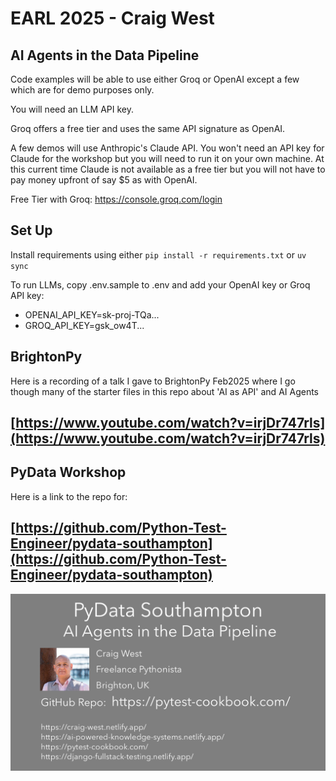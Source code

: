 # EARL 2025 - Craig West

## AI Agents in the Data Pipeline


Code examples will be able to use either Groq or OpenAI except a few which are for demo purposes only.

You will need an LLM API key.

Groq offers a free tier and uses the same API signature as OpenAI.

A few demos will use Anthropic's Claude API. You won't need an API key for Claude for the workshop but you will need to run it on your own machine. At this current time Claude is not available as a free tier but you will not have to pay money upfront of say $5 as with OpenAI.

Free Tier with Groq: https://console.groq.com/login

## Set Up

Install requirements using either `pip install -r requirements.txt` or `uv sync`

To run LLMs, copy .env.sample to .env and add your OpenAI key or Groq API key:

- OPENAI_API_KEY=sk-proj-TQa...
- GROQ_API_KEY=gsk_ow4T...

## BrightonPy

Here is a recording of a talk I gave to BrightonPy Feb2025 where I go though many of the starter files in this repo about 'AI as API' and AI Agents

## [https://www.youtube.com/watch?v=irjDr747rls](https://www.youtube.com/watch?v=irjDr747rls)

## PyData Workshop

Here is a link to the repo for:

## [https://github.com/Python-Test-Engineer/pydata-southampton](https://github.com/Python-Test-Engineer/pydata-southampton)

![PyData Southampton](./images/craig-west-pydata-southampton.png)
